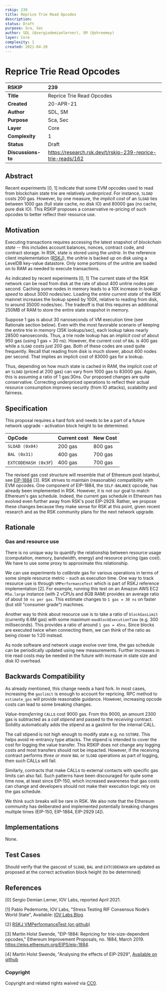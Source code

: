 ```yaml
---
rskip: 239
title: Reprice Trie Read Opcodes 
description: 
status: Draft
purpose: Sca, Sec
author: SDL (@sergiodemianlerner), SM (@shreemoy)
layer: Core
complexity: 1
created: 2021-04-20
---
```

# Reprice Trie Read Opcodes

|RSKIP          |239        |
| :------------ |:-------------|
|**Title**      |Reprice Trie Read Opcodes |
|**Created**    |20-APR-21 |
|**Author**     |SDL, SM|
|**Purpose**    |Sca, Sec|
|**Layer**      |Core|
|**Complexity** |1|
|**Status**     |Draft|
|**Discussions-to** | https://research.rsk.dev/t/rskip-239-reprice-trie-reads/162  |

## Abstract
Recent experiments [0, 1] indicate that some EVM opcodes used to read from blockchain state trie are relatively *underpriced*. For instance, `SLOAD` costs 200 gas. However, by one measure, the *implicit cost* of an `SLOAD` lies between 1000 gas (full state cache, no disk IO) and 80000 gas (no cache, pure disk IO). This RSKIP proposes a conservative re-pricing of such opcodes to better reflect their resource use.

## Motivation

Executing transactions requires accessing the latest snapshot of *blockchain state* -- this includes account balances, nonces, contract code, and contract storage. In RSK, state is stored using the *unitrie*. In the reference client implementation ([RSKJ](https://github.com/rsksmart/rskj)), the unitrie is backed up on disk using a LevelDB key-value datastore. Only some portions of the unitrie are loaded on to RAM as needed to execute transactions.

As indicated by recent experiments [0, 1] The current state of the RSK network can be read from disk at the rate of about 400 unitrie nodes per second.  Caching some nodes in memory leads to a 10X increase in *lookup speed*  to about 3000 nodes/sec. Loading the *entire current state* of the RSK mainnet increases the lookup speed by 100X, relative to reading from disk, to around 35000 nodes/sec. The tradeoff is that this requires an additional 250MB of RAM to store the entire state snapshot in memory.

Suppose 1 gas is about 30 nanoseconds of VM execution time (see Rationale section below). Even with the most favorable scenario of keeping the entire trie in memory (35K lookups/sec),  each lookup takes nearly 28500 nanoseconds. Thus, a trie node lookup has an *implicit cost* of about 950 gas (using 1 gas = 30 ns). However, the current cost of `BAL` is 400 gas while a `SLOAD` costs just 200 gas. Both of these codes are used quite frequently. Recall that reading from disk is much slower, about 400 nodes per second. That implies an implicit cost of 83000 gas for a lookup.

Thus, depending on how much state is cached in RAM, the implicit cost of an `SLOAD` (priced at 200 gas) can vary from 1000 gas to 83000 gas. Again, this is assuming a ratio of 1 gas:30ns. Our proposed changes are quite conservative. Correcting underpriced operations to reflect their actual resource consumption improves security (from IO attacks), scalability and fairness.

## Specification

This proposal requires a hard fork and needs to be a part of a future network upgrade - activation block height to be determined.

|OpCode         |Current cost | New Cost |
| :------------ |:------------|:----     |
| `SLOAD (0x04)`  | 200 gas | 800 gas |
| `BAL (0x31)` | 400 gas | 700 gas |
| `EXTCODEHASH (0x3F`) |400 gas | 700 gas |


The revised gas cost structure will resemble that of Ethereum post Istanbul, see [EIP-1884](https://eips.ethereum.org/EIPS/eip-1884) [3]. RSK strives to maintain (reasonable) compatibility with EVM opcodes. One component of EIP-1884, the `SELF-BALANCE` opcode, has already been implemented in RSK. However, it is not our goal to match Ethereum's gas schedule. Indeed, the current gas schedule in Ethereum has evolved even further away from RSK's post EIP-2929. Rather, we propose these changes because they make sense for RSK at this point, given recent research and as the RSK community plans for the next network upgrade.

## Rationale

### Gas and resource use
There is no unique way to quantify the relationship between resource usage (computation, memory, bandwidth, energy) and resource pricing (gas cost). We have to use some proxy to approximate this relationship. 

We can use experiments to *calibrate* gas for various operations in terms of some simple resource metric - such as execution time. One way to track resource use is through `VMPerformanceTest` which is part of RSKJ reference implementation [2]. For example, running this test on an Amazon AWS EC2 `M5a.large` instance (with 2 vCPUs and 8GB RAM) provides an average ratio of about `50 ns per gas`. This estimate changes to `1 gas = 30 ns` on faster (but still "consumer grade") machines.

Another way to think about resource use is to take a ratio of `blockGasLimit` (currently 6.8M gas) with some maximum `maxBlockExecutionTime` (e.g. 300 milliseconds). This provides a ratio of around `1 gas = 45ns`. Since blocks are executed twice when connecting them, we can think of the ratio as being closer to 1:20 instead.

As node software and network usage evolve over time, the gas schedule can be periodically updated using new measurements. Further increases in trie read costs may be needed in the future with increase in state size and disk IO overhead.

## Backwards Compatibility

As already mentioned, this change needs a hard fork. In most cases, increasing the `gaslimit` is enough to account for repricing. RPC method to `estimate_gas` will provide reasonable guidance. However, increasing opcode costs can lead to some breaking changes.

*Value-transferring* `CALL`s cost 9000 gas. From this 9000, an amount 2300 gas is subtracted as a *call stipend* and passed to the *receiving* contract. Solidity automatically adds the stipend as a gaslimit for the internal CALL.

The call stipend is not high enough to modify state e.g. no `SSTORE`. This helps avoid re-entrancy type attacks. The stipend is intended to cover the cost for logging the value transfer. This RSKIP does not change any logging costs and most transfers should not be impacted. However, if the receiving contract performs *three or more*  `BAL` or `SLOAD` operations as part of logging, then such CALLs will fail.

Similarly, contracts that make CALLs to external contacts with specific gas limits can also fail. Such patterns have been discouraged for quite some time now, at least since EIP-150, which increased awareness that gas costs can change  and developers should not make their execution logic rely on the gas schedule. 

We think such breaks will be rare in RSK. We also note that the Ethereum community has deliberated and implemented potentially breaking changes multiple times (EIP-150, EIP-1884, EIP-2929 [4]).

## Implementations

None.

## Test Cases

Should verify that the gascost of `SLOAD`, `BAL` and `EXTCODEHASH` are updated as proposed at the correct activation block height (to be determined)

## References

[0] Sergio Demian Lerner, IOV Labs, reported April 2021.

[1] Pablo Pedemonte, IOV Labs, "Stress Testing RIF Consensus Node’s World State", Available: [IOV Labs Blog](https://blog.rsk.co/noticia/stress-testing-ethereums-world-state/).

[2] [RSKJ VMPerformanceTest (on github)](https://github.com/rsksmart/rskj/blob/9a56ee28c8aae31c8bda1334e44124f83d135956/rskj-core/src/test/java/co/rsk/vm/VMPerformanceTest.java)

[3] Martin Holst Swende, "EIP-1884: Repricing for trie-size-dependent opcodes," Ethereum Improvement Proposals, no. 1884, March 2019. https://eips.ethereum.org/EIPS/eip-1884.

[4] Martin Holst Swende, "Analysing the effects of EIP-2929", [Available on github](https://github.com/holiman/eip2929-stats)

### Copyright

Copyright and related rights waived via [CC0](https://creativecommons.org/publicdomain/zero/1.0/).